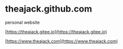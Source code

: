 # theajack.github.com

personal website

[https://theajack.gitee.io](https://theajack.gitee.io)

[https://www.theajack.com](https://www.theajack.com)